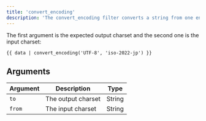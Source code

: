 ```yaml
---
title: 'convert_encoding'
description: 'The convert_encoding filter converts a string from one encoding to another.'
---
```


The first argument is the expected output charset and the second one is the input charset:

```canvas
{{ data | convert_encoding('UTF-8', 'iso-2022-jp') }}
```

## Arguments

Argument | Description        | Type
-------- | ------------------ | -------
`to`     | The output charset | String
`from`   | The input charset  | String

